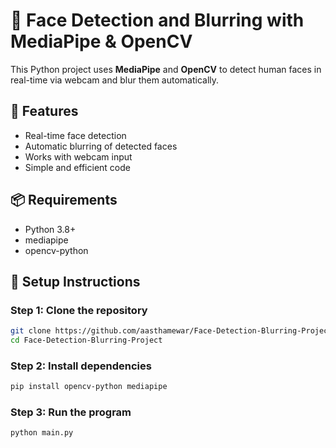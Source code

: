 # 🫣 Face Detection and Blurring with MediaPipe & OpenCV

This Python project uses **MediaPipe** and **OpenCV** to detect human faces in real-time via webcam and blur them automatically.

## 🚀 Features

- Real-time face detection
- Automatic blurring of detected faces
- Works with webcam input
- Simple and efficient code




## 📦 Requirements

- Python 3.8+
- mediapipe
- opencv-python

## 🔧 Setup Instructions

### Step 1: Clone the repository
```bash
git clone https://github.com/aasthamewar/Face-Detection-Blurring-Project.git
cd Face-Detection-Blurring-Project
```

### Step 2: Install dependencies
```bash
pip install opencv-python mediapipe
```

### Step 3: Run the program
```bash
python main.py
```

